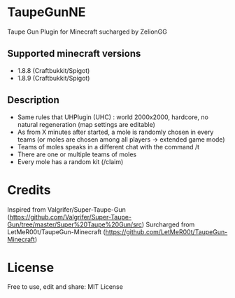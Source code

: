 # TaupeGunNE
Taupe Gun Plugin for Minecraft sucharged by ZelionGG

## Supported minecraft versions
- 1.8.8 (Craftbukkit/Spigot)
- 1.8.9 (Craftbukkit/Spigot)

## Description
- Same rules that UHPlugin (UHC) : world 2000x2000, hardcore, no natural regeneration (map settings are editable)
- As from X minutes after started, a mole is randomly chosen in every teams (or moles are chosen among all players -> extended game mode)
- Teams of moles speaks in a different chat with the command /t <message>
- There are one or multiple teams of moles
- Every mole has a random kit (/claim)

# Credits
Inspired from Valgrifer/Super-Taupe-Gun 
(https://github.com/Valgrifer/Super-Taupe-Gun/tree/master/Super%20Taupe%20Gun/src)
Surcharged from LetMeR00t/TaupeGun-Minecraft 
(https://github.com/LetMeR00t/TaupeGun-Minecraft)

# License
Free to use, edit and share: 
MIT License